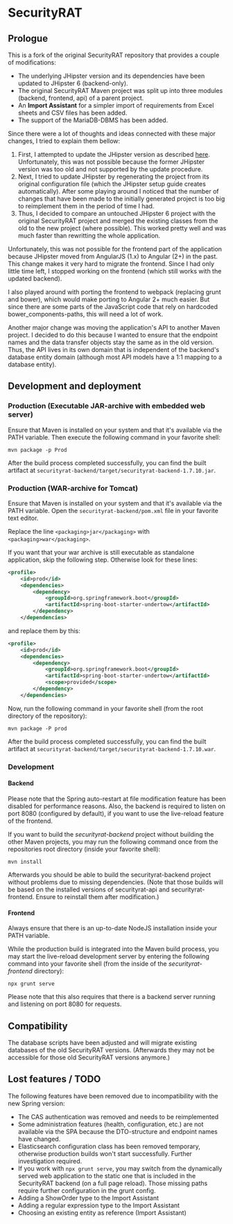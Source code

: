 # SecurityRAT

## Prologue

This is a fork of the original SecurityRAT repository that provides a couple of
modifications:

 * The underlying JHipster version and its dependencies have been updated to
   JHipster 6 (backend-only).
 * The original SecurityRAT Maven project was split up into three modules
   (backend, frontend, api) of a parent project.
 * An **Import Assistant** for a simpler import of requirements from Excel
   sheets and CSV files has been added.
 * The support of the MariaDB-DBMS has been added.

Since there were a lot of thoughts and ideas connected with these major
changes, I tried to explain them bellow:

1. First, I attempted to update the JHipster version as described
   [here](https://www.jhipster.tech/upgrading-an-application/). Unfortunately,
   this was not possible because the former JHipster version was too old and
   not supported by the update procedure.
2. Next, I tried to update JHipster by regenerating the project from its
   original configuration file (which the JHipster setup guide creates
   automatically).
   After some playing around I noticed that the number of changes that have
   been made to the initially generated project is too big to reimplement them
   in the period of time I had.
3. Thus, I decided to compare an untouched JHipster 6 project with the original
   SecurityRAT project and merged the existing classes from the old to the new
   project (where possible). This worked pretty well and was much faster than
   rewritting the whole application.

Unfortunately, this was not possible for the frontend part of the application
because JHipster moved from AngularJS (1.x) to Angular (2+) in the past. This
change makes it very hard to migrate the frontend. Since I had only little time
left, I stopped working on the frontend (which still works with the updated
backend).

I also played around with porting the frontend to webpack (replacing grunt and
bower), which would make porting to Angular 2+ much easier. But since there are
some parts of the JavaScript code that rely on hardcoded
bower_components-paths, this will need a lot of work.

Another major change was moving the application's API to another Maven project.
I decided to do this because I wanted to ensure that the endpoint names and the
data transfer objects stay the same as in the old version. Thus, the API lives
in its own domain that is independent of the backend's database entity domain
(although most API models have a 1:1 mapping to a database entity).

## Development and deployment

### Production (Executable JAR-archive with embedded web server)

Ensure that Maven is installed on your system and that it's available via the
PATH variable. Then execute the following command in your favorite shell:

```shell
mvn package -p Prod
```

After the build process completed successfully, you can find the built artifact
at `securityrat-backend/target/securityrat-backend-1.7.10.jar`.

### Production (WAR-archive for Tomcat)

Ensure that Maven is installed on your system and that it's available via the
PATH variable. Open the `securityrat-backend/pom.xml` file in your favorite
text editor.

Replace the line `<packaging>jar</packaging>` with
`<packaging>war</packaging>`.

If you want that your war archive is still executable as standalone
application, skip the following step. Otherwise look for these lines:

```xml
<profile>
    <id>prod</id>
    <dependencies>
        <dependency>
            <groupId>org.springframework.boot</groupId>
            <artifactId>spring-boot-starter-undertow</artifactId>
        </dependency>
    </dependencies>
```

and replace them by this:

```xml
<profile>
    <id>prod</id>
    <dependencies>
        <dependency>
            <groupId>org.springframework.boot</groupId>
            <artifactId>spring-boot-starter-undertow</artifactId>
            <scope>provided</scope>
        </dependency>
    </dependencies>
```

Now, run the following command in your favorite shell (from the root directory
of the repository):

```shell
mvn package -P prod
```

After the build process completed successfully, you can find the built artifact
at `securityrat-backend/target/securityrat-backend-1.7.10.war`.

### Development

#### Backend

Please note that the Spring auto-restart at file modification feature has been
disabled for performance reasons. Also, the backend is required to listen on
port 8080 (configured by default), if you want to use the live-reload feature
of the frontend.

If you want to build the *securityrat-backend* project without building the
other Maven projects, you may run the following command once from the
repositories root directory (inside your favorite shell):

```shell
mvn install
```

Afterwards you should be able to build the securityrat-backend project without
problems due to missing dependencies. (Note that those builds will be based on
the installed versions of securityrat-api and securityrat-frontend. Ensure to
reinstall them after modification.)

#### Frontend

Always ensure that there is an up-to-date NodeJS installation inside your PATH
variable.

While the production build is integrated into the Maven build process, you may
start the live-reload development server by entering the following command into
your favorite shell (from the inside of the *securityrat-frontend* directory):

```shell
npx grunt serve
```

Please note that this also requires that there is a backend server running and
listening on port 8080 for requests.

## Compatibility

The database scripts have been adjusted and will migrate existing databases of
the old SecurityRAT versions. (Afterwards they may not be accessible for those
old SecurityRAT versions anymore.)

## Lost features / TODO

The following features have been removed due to incompatibility with the new
Spring version:

 * The CAS authentication was removed and needs to be reimplemented
 * Some administration features (health, configuration, etc.) are not available
   via the SPA because the DTO-structure and endpoint names have changed.
 * Elasticsearch configuration class has been removed temporary, otherwise
   production builds won't start successfully. Further investigation required.
 * If you work with `npx grunt serve`, you may switch from the dynamically
   served web application to the static one that is included in the SecurityRAT
   backend (on a full page reload). Those missing paths require further
   configuration in the grunt config.
 * Adding a ShowOrder type to the Import Assistant
 * Adding a regular expression type to the Import Assistant
 * Choosing an existing entity as reference (Import Assistant)
